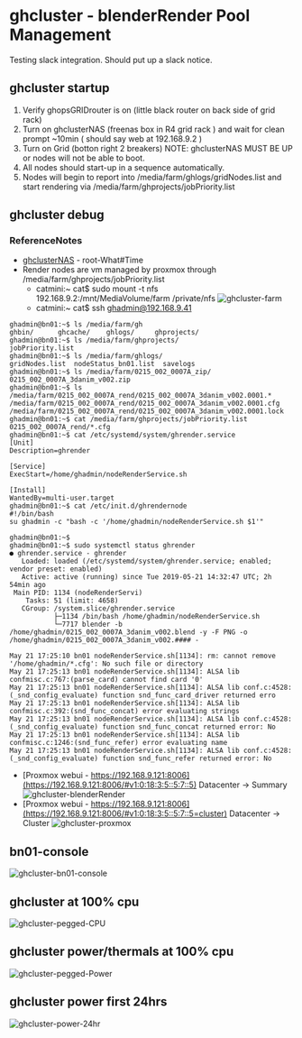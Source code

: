 # ghcluster - blenderRender Pool Management

Testing slack integration.  Should put up a slack notice.

## ghcluster startup

1. Verify ghopsGRIDrouter is on (little black router on back side of grid rack)
2. Turn on ghclusterNAS (freenas box in R4 grid rack ) and wait for clean prompt ~10min ( should say web at 192.168.9.2 )
3. Turn on Grid (botton right 2 breakers) NOTE: ghclusterNAS MUST BE UP or nodes will not be able to boot.
4. All nodes should start-up in a sequence automatically.
5. Nodes will begin to report into /media/farm/ghlogs/gridNodes.list and start rendering via /media/farm/ghprojects/jobPriority.list

## ghcluster debug

### ReferenceNotes

- [ghclusterNAS](http://192.168.9.2/ui/sessions/signin) - root-What#Time
- Render nodes are vm managed by proxmox through /media/farm/ghprojects/jobPriority.list
   - catmini:~ cat$ sudo mount -t nfs 192.168.9.2:/mnt/MediaVolume/farm /private/nfs
      ![ghcluster-farm](ghcluster-farm.png)
   - catmini:~ cat$ ssh ghadmin@192.168.9.41
```
ghadmin@bn01:~$ ls /media/farm/gh
ghbin/      ghcache/    ghlogs/     ghprojects/ 
ghadmin@bn01:~$ ls /media/farm/ghprojects/
jobPriority.list
ghadmin@bn01:~$ ls /media/farm/ghlogs/
gridNodes.list  nodeStatus_bn01.list  savelogs
ghadmin@bn01:~$ ls /media/farm/0215_002_0007A_zip/
0215_002_0007A_3danim_v002.zip
ghadmin@bn01:~$ ls /media/farm/0215_002_0007A_rend/0215_002_0007A_3danim_v002.0001.*
/media/farm/0215_002_0007A_rend/0215_002_0007A_3danim_v002.0001.cfg
/media/farm/0215_002_0007A_rend/0215_002_0007A_3danim_v002.0001.lock
ghadmin@bn01:~$ cat /media/farm/ghprojects/jobPriority.list 
0215_002_0007A_rend/*.cfg
ghadmin@bn01:~$ cat /etc/systemd/system/ghrender.service 
[Unit]
Description=ghrender

[Service]
ExecStart=/home/ghadmin/nodeRenderService.sh

[Install]
WantedBy=multi-user.target
ghadmin@bn01:~$ cat /etc/init.d/ghrendernode 
#!/bin/bash
su ghadmin -c "bash -c '/home/ghadmin/nodeRenderService.sh $1'"

ghadmin@bn01:~$ 
ghadmin@bn01:~$ sudo systemctl status ghrender
● ghrender.service - ghrender
   Loaded: loaded (/etc/systemd/system/ghrender.service; enabled; vendor preset: enabled)
   Active: active (running) since Tue 2019-05-21 14:32:47 UTC; 2h 54min ago
 Main PID: 1134 (nodeRenderServi)
    Tasks: 51 (limit: 4658)
   CGroup: /system.slice/ghrender.service
           ├─1134 /bin/bash /home/ghadmin/nodeRenderService.sh
           └─7717 blender -b /home/ghadmin/0215_002_0007A_3danim_v002.blend -y -F PNG -o /home/ghadmin/0215_002_0007A_3danim_v002.#### -

May 21 17:25:10 bn01 nodeRenderService.sh[1134]: rm: cannot remove '/home/ghadmin/*.cfg': No such file or directory
May 21 17:25:13 bn01 nodeRenderService.sh[1134]: ALSA lib confmisc.c:767:(parse_card) cannot find card '0'
May 21 17:25:13 bn01 nodeRenderService.sh[1134]: ALSA lib conf.c:4528:(_snd_config_evaluate) function snd_func_card_driver returned erro
May 21 17:25:13 bn01 nodeRenderService.sh[1134]: ALSA lib confmisc.c:392:(snd_func_concat) error evaluating strings
May 21 17:25:13 bn01 nodeRenderService.sh[1134]: ALSA lib conf.c:4528:(_snd_config_evaluate) function snd_func_concat returned error: No
May 21 17:25:13 bn01 nodeRenderService.sh[1134]: ALSA lib confmisc.c:1246:(snd_func_refer) error evaluating name
May 21 17:25:13 bn01 nodeRenderService.sh[1134]: ALSA lib conf.c:4528:(_snd_config_evaluate) function snd_func_refer returned error: No 
```
- [Proxmox webui - https://192.168.9.121:8006](https://192.168.9.121:8006/#v1:0:18:3:5::5:7::5) Datacenter -> Summary
    ![ghcluster-blenderRender](ghcluster-blenderRender.png)
- [Proxmox webui - https://192.168.9.121:8006](https://192.168.9.121:8006/#v1:0:18:3:5::5:7::5=cluster) Datacenter -> Cluster
    ![ghcluster-proxmox](ghcluster-proxmox.png)
    
## bn01-console
![ghcluster-bn01-console](ghcluster-bn01-console.png)

## ghcluster at 100% cpu
![ghcluster-pegged-CPU](ghcluster-pegged-CPU.png)

## ghcluster power/thermals at 100% cpu
![ghcluster-pegged-Power](ghcluster-pegged-Power.png)

## ghcluster power first 24hrs
![ghcluster-power-24hr](ghcluster-power-24hr.png)
